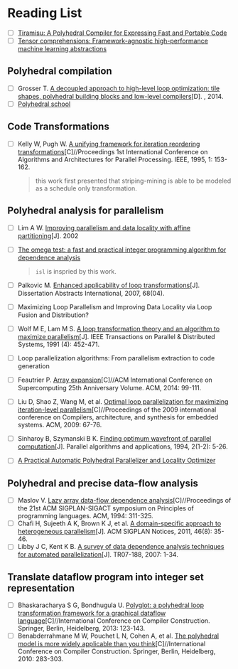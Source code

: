 # Reading List

- [ ] [Tiramisu: A Polyhedral Compiler for Expressing Fast and Portable Code](https://arxiv.org/abs/1804.10694)
- [ ] [Tensor comprehensions: Framework-agnostic high-performance machine learning abstractions](https://arxiv.org/abs/1802.04730)

## Polyhedral compilation

- [ ] Grosser T. [A decoupled approach to high-level loop optimization: tile shapes, polyhedral building blocks and low-level compilers](https://tel.archives-ouvertes.fr/tel-01144563/document)[D]. , 2014.
- [ ] [Polyhedral school](http://labexcompilation.ens-lyon.fr/polyhedral-school/program/)

## Code Transformations

- [ ] Kelly W, Pugh W. [A unifying framework for iteration reordering transformations](https://drum.lib.umd.edu/bitstream/handle/1903/708/CS-TR-3430.pdf?sequence=4&isAllowed=y)[C]//Proceedings 1st International Conference on Algorithms and Architectures for Parallel Processing. IEEE, 1995, 1: 153-162.

    > this work first presented that striping-mining is able to be modeled as a schedule only transformation.

## Polyhedral analysis for parallelism

- [ ] Lim A W. [Improving parallelism and data locality with affine partitioning](https://suif.stanford.edu/papers/lim-thesis.ps.gz)[J]. 2002


- [ ] [The omega test: a fast and practical integer programming algorithm for dependence analysis](http://www.cs.cmu.edu/~emc/spring06/home1_files/p4-pugh.pdf)

    > `isl` is inspried by this work.

- [ ] Palkovic M. [Enhanced applicability of loop transformations](https://pdfs.semanticscholar.org/efec/40ee2d3c61f7285912aa5611d5691b953dd5.pdf)[J]. Dissertation Abstracts International, 2007, 68(04).
- [ ] Maximizing Loop Parallelism and Improving Data Locality via Loop Fusion and Distribution?
- [ ] Wolf M E, Lam M S. [A loop transformation theory and an algorithm to maximize parallelism](https://www.cs.indiana.edu/~achauhan/Teaching/B629/2006-Fall/CourseMaterial/1991-tpds-wolf-unimodular.pdf)[J]. IEEE Transactions on Parallel & Distributed Systems, 1991 (4): 452-471.
- [ ] Loop parallelization algorithms: From parallelism extraction to code generation
- [ ] Feautrier P. [Array expansion](http://citeseerx.ist.psu.edu/viewdoc/download?doi=10.1.1.29.5704&rep=rep1&type=pdf)[C]//ACM International Conference on Supercomputing 25th Anniversary Volume. ACM, 2014: 99-111.
- [ ] Liu D, Shao Z, Wang M, et al. [Optimal loop parallelization for maximizing iteration-level parallelism](http://citeseerx.ist.psu.edu/viewdoc/download?doi=10.1.1.149.7760&rep=rep1&type=pdf)[C]//Proceedings of the 2009 international conference on Compilers, architecture, and synthesis for embedded systems. ACM, 2009: 67-76.
- [ ]  Sinharoy B, Szymanski B K. [Finding optimum wavefront of parallel computation](https://www.cs.rpi.edu/~szymansk/papers/jpaa.92.pdf)[J]. Parallel algorithms and applications, 1994, 2(1-2): 5-26.
- [ ]  [A Practical Automatic Polyhedral Parallelizer and Locality Optimizer](http://www.ece.lsu.edu/jxr/Publications-pdf/pldi08.pdf)

## Polyhedral and precise data-flow analysis

- [ ] Maslov V. [Lazy array data-flow dependence analysis]()[C]//Proceedings of the 21st ACM SIGPLAN-SIGACT symposium on Principles of programming languages. ACM, 1994: 311-325.
- [ ] Chafi H, Sujeeth A K, Brown K J, et al. [A domain-specific approach to heterogeneous parallelism](http://citeseerx.ist.psu.edu/viewdoc/download?doi=10.1.1.644.4729&rep=rep1&type=pdf)[J]. ACM SIGPLAN Notices, 2011, 46(8): 35-46.
- [ ] Libby J C, Kent K B. [A survey of data dependence analysis techniques for automated parallelization](http://www.cs.unb.ca/tech-reports/documents/TR07-188_000.pdf)[J]. TR07-188, 2007: 1-34.

## Translate dataflow program into integer set representation

- [ ] Bhaskaracharya S G, Bondhugula U. [Polyglot: a polyhedral loop transformation framework for a graphical dataflow language]()[C]//International Conference on Compiler Construction. Springer, Berlin, Heidelberg, 2013: 123-143.
- [ ] Benabderrahmane M W, Pouchet L N, Cohen A, et al. [The polyhedral model is more widely applicable than you think](https://link.springer.com/content/pdf/10.1007/978-3-642-11970-5_16.pdf)[C]//International Conference on Compiler Construction. Springer, Berlin, Heidelberg, 2010: 283-303.
